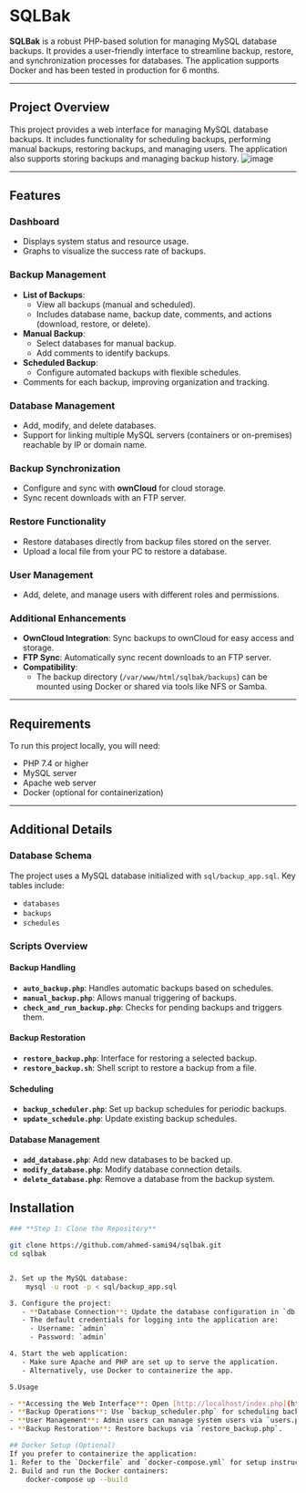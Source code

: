 # SQLBak

**SQLBak** is a robust PHP-based solution for managing MySQL database backups. It provides a user-friendly interface to streamline backup, restore, and synchronization processes for databases. The application supports Docker and has been tested in production for 6 months.

---

## Project Overview

This project provides a web interface for managing MySQL database backups. It includes functionality for scheduling backups, performing manual backups, restoring backups, and managing users. The application also supports storing backups and managing backup history.
![image](https://github.com/user-attachments/assets/89ea1d87-3507-4ed2-aac1-1b0fa047b01f)

---

## Features

### **Dashboard**
- Displays system status and resource usage.
- Graphs to visualize the success rate of backups.

### **Backup Management**
- **List of Backups**:
  - View all backups (manual and scheduled).
  - Includes database name, backup date, comments, and actions (download, restore, or delete).
- **Manual Backup**:
  - Select databases for manual backup.
  - Add comments to identify backups.
- **Scheduled Backup**:
  - Configure automated backups with flexible schedules.
- Comments for each backup, improving organization and tracking.

### **Database Management**
- Add, modify, and delete databases.
- Support for linking multiple MySQL servers (containers or on-premises) reachable by IP or domain name.

### **Backup Synchronization**
- Configure and sync with **ownCloud** for cloud storage.
- Sync recent downloads with an FTP server.

### **Restore Functionality**
- Restore databases directly from backup files stored on the server.
- Upload a local file from your PC to restore a database.

### **User Management**
- Add, delete, and manage users with different roles and permissions.

### **Additional Enhancements**
- **OwnCloud Integration**: Sync backups to ownCloud for easy access and storage.
- **FTP Sync**: Automatically sync recent downloads to an FTP server.
- **Compatibility**:
  - The backup directory (`/var/www/html/sqlbak/backups`) can be mounted using Docker or shared via tools like NFS or Samba.

---

## Requirements

To run this project locally, you will need:
- PHP 7.4 or higher
- MySQL server
- Apache web server
- Docker (optional for containerization)

---
## Additional Details

### Database Schema
The project uses a MySQL database initialized with `sql/backup_app.sql`. Key tables include:
- `databases`
- `backups`
- `schedules`

### Scripts Overview

#### Backup Handling
- **`auto_backup.php`**: Handles automatic backups based on schedules.
- **`manual_backup.php`**: Allows manual triggering of backups.
- **`check_and_run_backup.php`**: Checks for pending backups and triggers them.

#### Backup Restoration
- **`restore_backup.php`**: Interface for restoring a selected backup.
- **`restore_backup.sh`**: Shell script to restore a backup from a file.

#### Scheduling
- **`backup_scheduler.php`**: Set up backup schedules for periodic backups.
- **`update_schedule.php`**: Update existing backup schedules.

#### Database Management
- **`add_database.php`**: Add new databases to be backed up.
- **`modify_database.php`**: Modify database connection details.
- **`delete_database.php`**: Remove a database from the backup system.


## Installation
```bash
### **Step 1: Clone the Repository**

git clone https://github.com/ahmed-sami94/sqlbak.git
cd sqlbak


2. Set up the MySQL database:
    mysql -u root -p < sql/backup_app.sql

3. Configure the project:
   - **Database Connection**: Update the database configuration in `db.php`.
   - The default credentials for logging into the application are:
     - Username: `admin`
     - Password: `admin`

4. Start the web application:
   - Make sure Apache and PHP are set up to serve the application.
   - Alternatively, use Docker to containerize the app.

5.Usage

- **Accessing the Web Interface**: Open [http://localhost/index.php](http://localhost/index.php) in your browser.
- **Backup Operations**: Use `backup_scheduler.php` for scheduling backups or `manual_backup.php` for manual backups.
- **User Management**: Admin users can manage system users via `users.php`.
- **Backup Restoration**: Restore backups via `restore_backup.php`.

## Docker Setup (Optional)
If you prefer to containerize the application:
1. Refer to the `Dockerfile` and `docker-compose.yml` for setup instructions.
2. Build and run the Docker containers:
    docker-compose up --build
